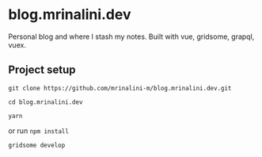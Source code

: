 # blog.mrinalini.dev

Personal blog and where I stash my notes. Built with vue, gridsome, grapql, vuex.

## Project setup

```
git clone https://github.com/mrinalini-m/blog.mrinalini.dev.git
```

```
cd blog.mrinalini.dev
```

```
yarn
```

or run `npm install`

```
gridsome develop
```
